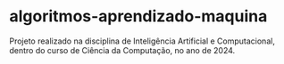 # algoritmos-aprendizado-maquina
Projeto realizado na disciplina de Inteligência Artificial e Computacional, dentro do curso de Ciência da Computação, no ano de 2024.
